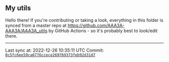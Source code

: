 ## My utils

Hello there! If you're contributing or taking a look, everything in this folder
is synced from a master repo at https://github.com/AAA3A-AAA3A/AAA3A_utils by GitHub Actions -
so it's probably best to look/edit there.

---

Last sync at: 2022-12-26 10:35:11 UTC
Commit: [`0c5fc6ee59ca6776ccece269769373feb92d31d7`](https://github.com/AAA3A-AAA3A/AAA3A_utils/commit/0c5fc6ee59ca6776ccece269769373feb92d31d7)
